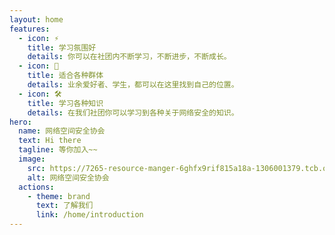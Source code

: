 ```yaml
---
layout: home
features:
  - icon: ⚡️
    title: 学习氛围好
    details: 你可以在社团内不断学习，不断进步，不断成长。
  - icon: 🖖
    title: 适合各种群体
    details: 业余爱好者、学生，都可以在这里找到自己的位置。
  - icon: 🛠️
    title: 学习各种知识
    details: 在我们社团你可以学习到各种关于网络安全的知识。
hero:
  name: 网络空间安全协会
  text: Hi there
  tagline: 等你加入~~
  image:
    src: https://7265-resource-manger-6ghfx9rif815a18a-1306001379.tcb.qcloud.la/img/resource/logo.png?sign=ce5d6721046130dc7d43b19ff5059c78&t=1662562752
    alt: 网络空间安全协会
  actions:
    - theme: brand
      text: 了解我们
      link: /home/introduction
---
```


<style>
:root {
  --vp-home-hero-name-color: transparent;
  --vp-home-hero-name-background: -webkit-linear-gradient(120deg, #bd34fe, #41d1ff);
}
</style>
